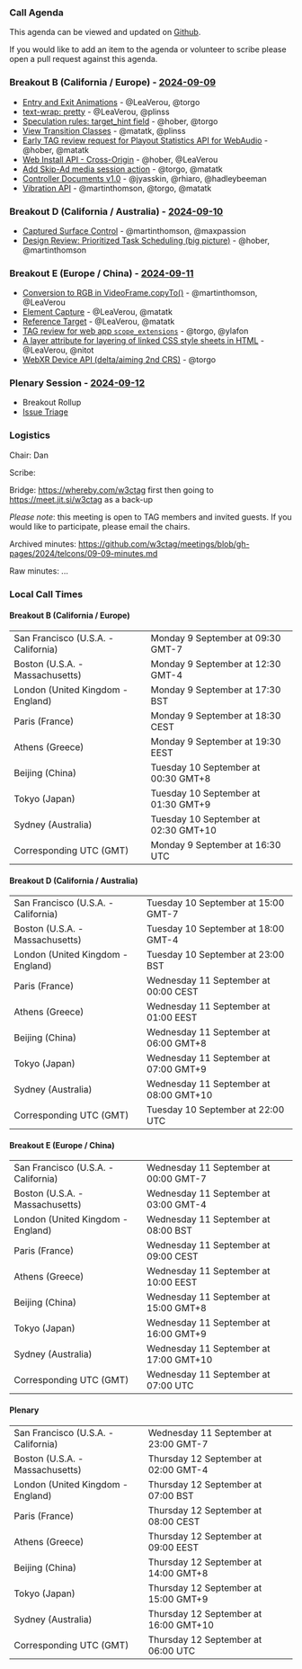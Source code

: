 ### Call Agenda

This agenda can be viewed and updated on [Github](https://github.com/w3ctag/meetings/blob/gh-pages/2024/telcons/09-09-agenda.md).

If you would like to add an item to the agenda or volunteer to scribe please open a pull request against this agenda.

### Breakout B (California / Europe)  - [2024-09-09](https://www.timeanddate.com/worldclock/converter.html?iso=20240909T163000&p1=224&p2=43&p3=136&p4=195&p5=26&p6=33&p7=248&p8=235)

* [Entry and Exit Animations](https://github.com/w3ctag/design-reviews/issues/829) - @LeaVerou, @torgo
* [text-wrap: pretty](https://github.com/w3ctag/design-reviews/issues/864) - @LeaVerou, @plinss
* [Speculation rules: target_hint field](https://github.com/w3ctag/design-reviews/issues/931) - @hober, @torgo
* [View Transition Classes](https://github.com/w3ctag/design-reviews/issues/938) - @matatk, @plinss
* [Early TAG review request for Playout Statistics API for WebAudio](https://github.com/w3ctag/design-reviews/issues/939) - @hober, @matatk
* [Web Install API - Cross-Origin](https://github.com/w3ctag/design-reviews/issues/946) - @hober, @LeaVerou
* [Add Skip-Ad media session action](https://github.com/w3ctag/design-reviews/issues/957) - @torgo, @matatk
* [Controller Documents v1.0](https://github.com/w3ctag/design-reviews/issues/960) - @jyasskin, @rhiaro, @hadleybeeman
* [Vibration API](https://github.com/w3ctag/design-reviews/issues/971) - @martinthomson, @torgo, @matatk

### Breakout D (California / Australia) - [2024-09-10](https://www.timeanddate.com/worldclock/converter.html?iso=20240910T220000&p1=224&p2=43&p3=136&p4=195&p5=26&p6=33&p7=248&p8=235)
* [Captured Surface Control](https://github.com/w3ctag/design-reviews/issues/962) - @martinthomson, @maxpassion
* [Design Review: Prioritized Task Scheduling (big picture)](https://github.com/w3ctag/design-reviews/issues/967) - @hober, @martinthomson

### Breakout E (Europe / China) - [2024-09-11](https://www.timeanddate.com/worldclock/converter.html?iso=20240911T070000&p1=224&p2=43&p3=136&p4=195&p5=26&p6=33&p7=248&p8=235)
* [Conversion to RGB in VideoFrame.copyTo()](https://github.com/w3ctag/design-reviews/issues/951) - @martinthomson, @LeaVerou
* [Element Capture](https://github.com/w3ctag/design-reviews/issues/954) - @LeaVerou, @matatk
* [Reference Target](https://github.com/w3ctag/design-reviews/issues/961) - @LeaVerou, @matatk
* [TAG review for web app `scope_extensions`](https://github.com/w3ctag/design-reviews/issues/875) - @torgo, @ylafon
* [A layer attribute for layering of linked CSS style sheets in HTML](https://github.com/w3ctag/design-reviews/issues/970) - @LeaVerou, @nitot
* [WebXR Device API (delta/aiming 2nd CRS)](https://github.com/w3ctag/design-reviews/issues/983) - @torgo

### Plenary Session - [2024-09-12](https://www.timeanddate.com/worldclock/converter.html?iso=20240912T060000&p1=224&p2=43&p3=136&p4=195&p5=26&p6=33&p7=248&p8=235)

* Breakout Rollup
* [Issue Triage](https://github.com/w3ctag/design-reviews/issues?q=is%3Aissue+is%3Aopen+label%3A%22Progress%3A+untriaged%22)

### Logistics

Chair: Dan

Scribe:

Bridge: https://whereby.com/w3ctag first then going to https://meet.jit.si/w3ctag as a back-up

*Please note*: this meeting is open to TAG members and invited guests. If you would like to participate, please email the chairs.

Archived minutes: https://github.com/w3ctag/meetings/blob/gh-pages/2024/telcons/09-09-minutes.md

Raw minutes: ...


### Local Call Times

#### Breakout B (California / Europe) 

<table>
<tr><td> San Francisco (U.S.A. - California) <td> Monday 9 September at 09:30 GMT-7</td></tr>
<tr><td> Boston (U.S.A. - Massachusetts) <td> Monday 9 September at 12:30 GMT-4</td></tr>
<tr><td> London (United Kingdom - England) <td> Monday 9 September at 17:30 BST</td></tr>
<tr><td> Paris (France) <td> Monday 9 September at 18:30 CEST</td></tr>
<tr><td> Athens (Greece) <td> Monday 9 September at 19:30 EEST</td></tr>
<tr><td> Beijing (China) <td> Tuesday 10 September at 00:30 GMT+8</td></tr>
<tr><td> Tokyo (Japan) <td> Tuesday 10 September at 01:30 GMT+9</td></tr>
<tr><td> Sydney (Australia) <td> Tuesday 10 September at 02:30 GMT+10</td></tr>
<tr><td> Corresponding UTC (GMT) <td> Monday 9 September at 16:30 UTC</td></tr>
</table>

#### Breakout D (California / Australia)

<table>
<tr><td> San Francisco (U.S.A. - California) <td> Tuesday 10 September at 15:00 GMT-7</td></tr>
<tr><td> Boston (U.S.A. - Massachusetts) <td> Tuesday 10 September at 18:00 GMT-4</td></tr>
<tr><td> London (United Kingdom - England) <td> Tuesday 10 September at 23:00 BST</td></tr>
<tr><td> Paris (France) <td> Wednesday 11 September at 00:00 CEST</td></tr>
<tr><td> Athens (Greece) <td> Wednesday 11 September at 01:00 EEST</td></tr>
<tr><td> Beijing (China) <td> Wednesday 11 September at 06:00 GMT+8</td></tr>
<tr><td> Tokyo (Japan) <td> Wednesday 11 September at 07:00 GMT+9</td></tr>
<tr><td> Sydney (Australia) <td> Wednesday 11 September at 08:00 GMT+10</td></tr>
<tr><td> Corresponding UTC (GMT) <td> Tuesday 10 September at 22:00 UTC</td></tr>
</table>

#### Breakout E (Europe / China)

<table>
<tr><td> San Francisco (U.S.A. - California) <td> Wednesday 11 September at 00:00 GMT-7</td></tr>
<tr><td> Boston (U.S.A. - Massachusetts) <td> Wednesday 11 September at 03:00 GMT-4</td></tr>
<tr><td> London (United Kingdom - England) <td> Wednesday 11 September at 08:00 BST</td></tr>
<tr><td> Paris (France) <td> Wednesday 11 September at 09:00 CEST</td></tr>
<tr><td> Athens (Greece) <td> Wednesday 11 September at 10:00 EEST</td></tr>
<tr><td> Beijing (China) <td> Wednesday 11 September at 15:00 GMT+8</td></tr>
<tr><td> Tokyo (Japan) <td> Wednesday 11 September at 16:00 GMT+9</td></tr>
<tr><td> Sydney (Australia) <td> Wednesday 11 September at 17:00 GMT+10</td></tr>
<tr><td> Corresponding UTC (GMT) <td> Wednesday 11 September at 07:00 UTC</td></tr>
</table>

#### Plenary

<table>
<tr><td> San Francisco (U.S.A. - California) <td> Wednesday 11 September at 23:00 GMT-7</td></tr>
<tr><td> Boston (U.S.A. - Massachusetts) <td> Thursday 12 September at 02:00 GMT-4</td></tr>
<tr><td> London (United Kingdom - England) <td> Thursday 12 September at 07:00 BST</td></tr>
<tr><td> Paris (France) <td> Thursday 12 September at 08:00 CEST</td></tr>
<tr><td> Athens (Greece) <td> Thursday 12 September at 09:00 EEST</td></tr>
<tr><td> Beijing (China) <td> Thursday 12 September at 14:00 GMT+8</td></tr>
<tr><td> Tokyo (Japan) <td> Thursday 12 September at 15:00 GMT+9</td></tr>
<tr><td> Sydney (Australia) <td> Thursday 12 September at 16:00 GMT+10</td></tr>
<tr><td> Corresponding UTC (GMT) <td> Thursday 12 September at 06:00 UTC</td></tr>
</table>
